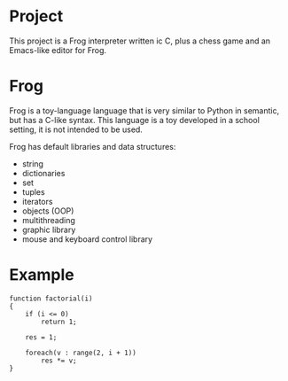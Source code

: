 # Project

This project is a Frog interpreter written ic C, plus a chess game and an Emacs-like editor for Frog.

# Frog
Frog is a toy-language language that is very similar to Python in semantic, but has a C-like syntax.
This language is a toy developed in a school setting, it is not intended to be used.

Frog has default libraries and data structures:
* string
* dictionaries
* set
* tuples
* iterators
* objects (OOP)
* multithreading
* graphic library
* mouse and keyboard control library

# Example

```
function factorial(i)
{
    if (i <= 0)
        return 1;

    res = 1;

    foreach(v : range(2, i + 1))
        res *= v;
}
```
